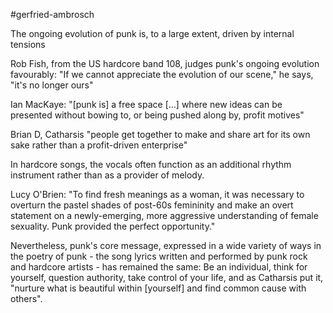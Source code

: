 #gerfried-ambrosch

The ongoing evolution of punk is, to a large extent, driven by internal tensions

  

Rob Fish, from the US hardcore band 108, judges punk's ongoing evolution favourably: "If we cannot appreciate the evolution of our scene," he says, "it's no longer ours"

  

Ian MacKaye: "\[punk is\] a free space \[...\] where new ideas can be presented without bowing to, or being pushed along by, profit motives"

  

Brian D, Catharsis "people get together to make and share art for its own sake rather than a profit-driven enterprise"

  

In hardcore songs, the vocals often function as an additional rhythm instrument rather than as a provider of melody.

  

Lucy O'Brien: "To find fresh meanings as a woman, it was necessary to overturn the pastel shades of post-60s femininity and make an overt statement on a newly-emerging, more aggressive understanding of female sexuality. Punk provided the perfect opportunity."

  

Nevertheless, punk's core message, expressed in a wide variety of ways in the poetry of punk - the song lyrics written and performed by punk rock and hardcore artists - has remained the same: Be an individual, think for yourself, question authority, take control of your life, and as Catharsis put it, "nurture what is beautiful within \[yourself\] and find common cause with others".
